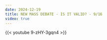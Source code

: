 ```yaml
---
date: 2024-12-19
title: NEW MASS DEBATE - IS IT VALID? - 9/16
video: true
---
```



{{< youtube 9-zHY-3gqn4 >}}
